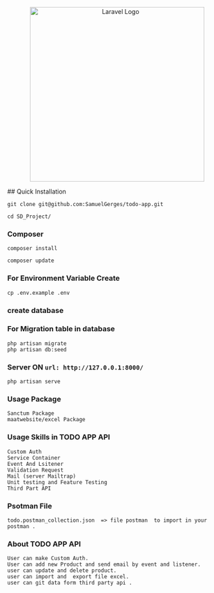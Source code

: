 <p align="center"><a href="https://laravel.com" target="_blank"><img src="https://raw.githubusercontent.com/laravel/art/master/logo-lockup/5%20SVG/2%20CMYK/1%20Full%20Color/laravel-logolockup-cmyk-red.svg" width="400" alt="Laravel Logo"></a></p>
## Quick Installation

    git clone git@github.com:SamuelGerges/todo-app.git

    cd SD_Project/
    
### Composer
    
    composer install
    
    composer update
    
    
### For Environment Variable Create
 
    cp .env.example .env
 
 ### create database    
 ### For Migration table in database 
 
    php artisan migrate
    php artisan db:seed
    
      
### Server ON ```url: http://127.0.0.1:8000/```

    php artisan serve
### Usage Package 
    Sanctum Package 
    maatwebsite/excel Package 
    
### Usage Skills  in TODO APP API
    Custom Auth 
    Service Container 
    Event And Lsitener 
    Validation Request 
    Mail (server Mailtrap)
    Unit testing and Feature Testing 
    Third Part API
    
### Psotman File 
    todo.postman_collection.json  => file postman  to import in your postman .
    
### About TODO APP API
    
    User can make Custom Auth.
    User can add new Product and send email by event and listener. 
    user can update and delete product.
    user can import and  export file excel.
    user can git data form third party api .
 
